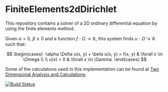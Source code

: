 # FiniteElements2dDirichlet

This repository contains a solver of a 2D ordinary differential equation by using the finite elements method.

Given $\alpha > 0$, $\beta \geq 0$ and a function $f : \Omega \to \mathbb{R}$, this system finds $u : \hat{\Omega} \to \mathbb{R}$ such that:

$$
\begin{cases}
  -\alpha \Delta u(x, y) + \beta u(x, y) = f(x, y) & \forall x \in \Omega \\
  \\
  u(x) = 0 & \forall x \in \Gamma.
\end{cases}
$$

Some of the calculations used in this implementation can be found at [Two Dimensional Analysis and Calculations](https://github.com/joaovictorlopezpereira/Finite-Elements-Method/blob/main/Analysis%20and%20Calculations/two-dim.pdf).


[![Build Status](https://github.com/joaovictorlopezpereira/FiniteElements2dDirichlet.jl/actions/workflows/CI.yml/badge.svg?branch=master)](https://github.com/joaovictorlopezpereira/FiniteElements2dDirichlet.jl/actions/workflows/CI.yml?query=branch%3Amaster)
